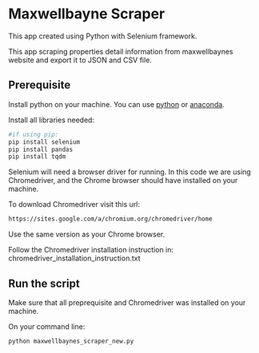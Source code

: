# Maxwellbayne Scraper
This app created using Python with Selenium framework.

This app scraping properties detail information from maxwellbaynes website and export it to JSON and CSV file.

## Prerequisite
Install python on your machine. You can use [python](https://www.python.org/) or [anaconda](https://www.anaconda.com/).

Install all libraries needed:
```bash
#if using pip:
pip install selenium
pip install pandas
pip install tqdm
```

Selenium will need a browser driver for running. In this code we are using Chromedriver, and the Chrome browser should have installed on your machine.

To download Chromedriver visit this url:
```bash
https://sites.google.com/a/chromium.org/chromedriver/home 
```
Use the same version as your Chrome browser.

Follow the Chromedriver installation instruction in: chromedriver_installation_instruction.txt

## Run the script
Make sure that all preprequisite and Chromedriver was installed on your machine.

On your command line:
```bash
python maxwellbaynes_scraper_new.py
```